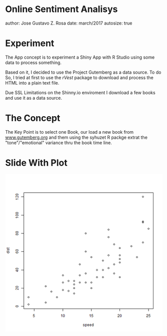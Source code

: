 Online Sentiment Analisys 
========================================================
author: Jose Gustavo Z. Rosa
date: march/2017
autosize: true

Experiment
========================================================

The App concept is to experiment a Shiny App with R Studio
using some data to process something.

Based on it, I decided to use the Project Gutemberg as a data source.
To do So, I tried at first to use the *rVest* package to download and process the HTML into a plain text file.

Due SSL Limitations on the Shinny.io enviroment I download a few books
and use it as a data source.


The Concept
========================================================

The Key Point is to select one Book, our load a new book from www.gutemberg.org
and them using the syhuzet R packge extrat the "tone"/"emotional" variance thru the book time line. 

Slide With Plot
========================================================

![plot of chunk unnamed-chunk-1](jguszrpitch-figure/unnamed-chunk-1-1.png)
